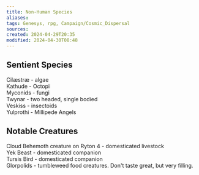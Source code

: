 ```yaml
---
title: Non-Human Species
aliases: 
tags: Genesys, rpg, Campaign/Cosmic_Dispersal
sources:
created: 2024-04-29T20:35
modified: 2024-04-30T08:48
---
```


## Sentient Species

Cilæstræ -  algae  
Kathude -  Octopi  
Myconids -  fungi  
Twynar - two headed, single bodied  
Veskiss - insectoids  
Yulprothi - Millipede Angels  

## Notable Creatures

Cloud Behemoth creature on Ryton 4 - domesticated livestock  
Yek Beast - domesticated companion  
Tursis Bird - domesticated companion  
Glorpolids - tumbleweed food creatures. Don't taste great, but very filling.
